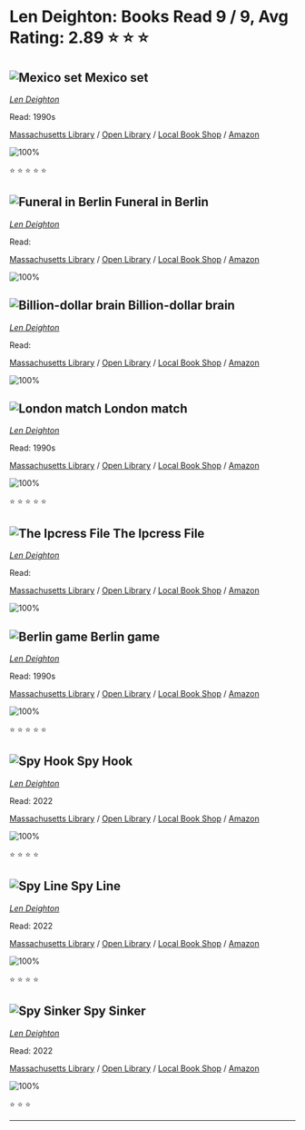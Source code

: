 # Len Deighton:  Books Read 9 / 9, Avg Rating: 2.89 :star: :star: :star:

## ![Mexico set](https://books.google.com/books/content?id=_FA3rbD5y1oC&printsec=frontcover&img=1&zoom=1&source=gbs_api) Mexico set
*[Len Deighton](../authors/LenDeighton)*

Read: 1990s

[Massachusetts Library](https://library.minlib.net/search/i=9780345314994) / [Open Library](https://openlibrary.org/isbn/9780345314994) / [Local Book Shop](https://bookshop.org/book/9780345314994) / [Amazon](https://amazon.com/dp/0345314999)

![100%](https://geps.dev/progress/100) 

:star: :star: :star: :star: :star:

## ![Funeral in Berlin](https://covers.openlibrary.org/b/id/1364710-M.jpg) Funeral in Berlin
*[Len Deighton](../authors/LenDeighton)*

Read: 

[Massachusetts Library](https://library.minlib.net/search/i=9780425053232) / [Open Library](https://openlibrary.org/isbn/9780425053232) / [Local Book Shop](https://bookshop.org/book/9780425053232) / [Amazon](https://amazon.com/dp/0007343000)

![100%](https://geps.dev/progress/100) 



## ![Billion-dollar brain](https://books.google.com/books/content?id=8-hKiZW3W3UC&printsec=frontcover&img=1&zoom=1&source=gbs_api) Billion-dollar brain
*[Len Deighton](../authors/LenDeighton)*

Read: 

[Massachusetts Library](https://library.minlib.net/search/i=9780586044285) / [Open Library](https://openlibrary.org/isbn/9780586044285) / [Local Book Shop](https://bookshop.org/book/9780586044285) / [Amazon](https://amazon.com/dp/0586044280)

![100%](https://geps.dev/progress/100) 



## ![London match](https://covers.openlibrary.org/b/id/6532601-M.jpg) London match
*[Len Deighton](../authors/LenDeighton)*

Read: 1990s

[Massachusetts Library](https://library.minlib.net/search/i=9780708983560) / [Open Library](https://openlibrary.org/isbn/9780708983560) / [Local Book Shop](https://bookshop.org/book/9780708983560) / [Amazon](https://amazon.com/dp/0816141061)

![100%](https://geps.dev/progress/100) 

:star: :star: :star: :star: :star:

## ![The Ipcress File](https://covers.openlibrary.org/b/id/2560439-M.jpg) The Ipcress File
*[Len Deighton](../authors/LenDeighton)*

Read: 

[Massachusetts Library](https://library.minlib.net/search/i=9780736618274) / [Open Library](https://openlibrary.org/isbn/9780736618274) / [Local Book Shop](https://bookshop.org/book/9780736618274) / [Amazon](https://amazon.com/dp/0345252810)

![100%](https://geps.dev/progress/100) 



## ![Berlin game](https://covers.openlibrary.org/b/id/5415970-M.jpg) Berlin game
*[Len Deighton](../authors/LenDeighton)*

Read: 1990s

[Massachusetts Library](https://library.minlib.net/search/i=9780394534077) / [Open Library](https://openlibrary.org/isbn/9780394534077) / [Local Book Shop](https://bookshop.org/book/9780394534077) / [Amazon](https://amazon.com/dp/0708981984)

![100%](https://geps.dev/progress/100) 

:star: :star: :star: :star: :star:

## ![Spy Hook](https://books.google.com/books/content?id=ffr-zQEACAAJ&printsec=frontcover&img=1&zoom=5&source=gbs_api) Spy Hook
*[Len Deighton](../authors/LenDeighton)*

Read: 2022

[Massachusetts Library](https://library.minlib.net/search/i=9780241505472) / [Open Library](https://openlibrary.org/isbn/9780241505472) / [Local Book Shop](https://bookshop.org/book/9780241505472) / [Amazon](https://amazon.com/dp/024150547X)

![100%](https://geps.dev/progress/100) 

:star: :star: :star: :star:

## ![Spy Line](https://books.google.com/books/content?id=vE7yzQEACAAJ&printsec=frontcover&img=1&zoom=5&source=gbs_api) Spy Line
*[Len Deighton](../authors/LenDeighton)*

Read: 2022

[Massachusetts Library](https://library.minlib.net/search/i=9780241505489) / [Open Library](https://openlibrary.org/isbn/9780241505489) / [Local Book Shop](https://bookshop.org/book/9780241505489) / [Amazon](https://amazon.com/dp/0241505488)

![100%](https://geps.dev/progress/100) 

:star: :star: :star: :star:

## ![Spy Sinker](https://books.google.com/books/content?id=rY8QzgEACAAJ&printsec=frontcover&img=1&zoom=5&source=gbs_api) Spy Sinker
*[Len Deighton](../authors/LenDeighton)*

Read: 2022

[Massachusetts Library](https://library.minlib.net/search/i=9780241505496) / [Open Library](https://openlibrary.org/isbn/9780241505496) / [Local Book Shop](https://bookshop.org/book/9780241505496) / [Amazon](https://amazon.com/dp/0241505496)

![100%](https://geps.dev/progress/100) 

:star: :star: :star:

---
